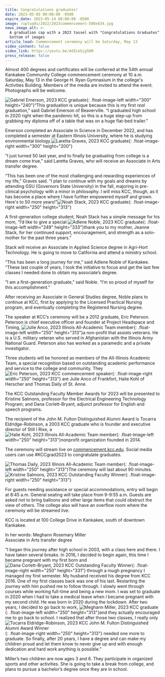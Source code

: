 ```yaml
---
title: Congratulations graduates!
date: 2023-05-05 00:00:00 -0500
expire_date: 2023-05-14 00:00:00 -0500
image: /uploads/2022/2023commencement-580x634.jpg
news_image_alt: >-
  A graduation cap with a 2023 tassel with "Congratulations Graduates" text on
  bottom of images
article_lead: Commencement ceremony will be Saturday, May 13
video_content: false
video_link: https://youtu.be/4d2LkGjg5bM
press_release: false
---
```

Almost 400 degrees and certificates will be conferred at the 54th annual Kankakee Community College commencement ceremony at 10 a.m. Saturday, May 13 in the George H. Ryan Gymnasium in the college's Activities Building. Members of the media are invited to attend the event. Photographs will be welcome.

![Gabriel Emerson, 2023 KCC graduate](/uploads/2022/gabriel-emerson300x240.jpg "Gabriel Emerson, 2023 KCC graduate"){: .float-image-left width="300" height="240"}“This graduation is unique because this is my first *real* graduation,” said Gabriel Emerson of Beaverville. “I graduated high school in 2020 right when the pandemic hit, so this is a huge step-up from grabbing my diploma off of a table that was on a huge flat-bed trailer.”

Emerson completed an Associate in Science in December 2022, and has completed a semester at Eastern Illinois University, where he is studying environmental biology.![Laretta Graves, 2023 KCC graduate](/uploads/2022/laretta-graves300x200.jpg "Laretta Graves, 2023 KCC graduate"){: .float-image-right width="300" height="200"}

“I just turned 50 last year, and to finally be graduating from college is a dream come true,” said Laretta Graves, who will receive an Associate in Arts transfer degree.

“This has been one of the most challenging and rewarding experiences of my life,” Graves said. “I plan to continue with my goals and dreams by attending GSU (Governors State University) in the fall, majoring in pre-clinical psychology with a minor in philosophy. I will miss KCC, though, as it has become a place where I have further empowered myself and grown. Here's to 50 more years!”![Noah Stack, 2023 KCC graduate](/uploads/2022/noah-stack250x313.jpg "Noah Stack, 2023 KCC graduate"){: .float-image-right width="250" height="313"}

A first-generation college student, Noah Stack has a simple message for his mom, “I’d like to give a special ![Adlene Noble, 2023 KCC graduate](/uploads/2022/adlene-noble250x333.jpg "Adlene Noble, 2023 KCC graduate"){: .float-image-left width="249" height="333"}thank you to my mother, Jeanne Stack, for her continued support, encouragement, and strength as a solo-mother for the past three years.”

Stack will receive an Associate in Applied Science degree in Agri-Hort Technology. He is going to move to California and attend a ministry school.

“This has been a long journey for me,” said Adlene Noble of Kankakee. “These last couple of years, I took the initiative to focus and get the last few classes I needed done to obtain my associate’s degree.

“I am a first-generation graduate,” said Noble. “I’m so proud of myself for this accomplishment.”

After receiving an Associate in General Studies degree, Noble plans to continue at KCC, first by applying to the Licensed Practical Nursing program, and eventually completing the Registered Nursing degree.

The speaker at KCC’s ceremony will be a 2012 graduate, Eric Peterson. Peterson is chief executive officer and founder at Project Headspace and Timing, ![Julie Anco, 2023 Illinois All-Academic Team member](/uploads/2022/julie-anco250x313.jpg "Julie Anco, 2023 Illinois All-Academic Team member"){: .float-image-left width="250" height="313"}a non-profit that assists veterans. He is a U.S. military veteran who served in Afghanistan with the Illinois Army National Guard. Peterson also has worked as a paramedic and a private investigator.

Three students will be honored as members of the All-Illinois Academic Team, a special recognition based on outstanding academic performance and service to the college and community. They![Eric Peterson, 2023 KCC commencement speaker](/uploads/2022/eric-peterson-grad-speaker-2023-250x313.jpg "Eric Peterson, 2023 KCC commencement speaker"){: .float-image-right width="250" height="313"} are Julie Anco of Frankfort, Halie Kohl of Herscher and Thomas Daily of St. Anne.

The KCC Outstanding Faculty Member Awards for 2023 will be presented to Kristine Salmons, professor for the Electrical Engineering Technology Program; and Dana Corlett-Bryant, adjunct professor for English and speech programs.

The recipient of the John M. Fulton Distinguished Alumni Award is Tocarra Eldridge-Robinson, a 2003 KCC graduate who is founder and executive director of Still I Rise, a ![Halie Kohl, 2023 Illinois All-Academic Team member](/uploads/2022/halie-kohl250x313.jpg "Halie Kohl, 2023 Illinois All-Academic Team member"){: .float-image-left width="250" height="313"}nonprofit organization founded in 2014.

The ceremony will stream live on [commencement.kcc.edu](https://commencement.kcc.edu/). Social media users can use \#KCCgrad2023 to congratulate graduates.

![Thomas Daily, 2023 Illinois All-Academic Team member](/uploads/2022/thomas-daily250x313.jpg "Thomas Daily, 2023 Illinois All-Academic Team member"){: .float-image-left width="250" height="313"}The ceremony will last about 90 minutes.![Kristine Salmons, 2023 KCC Outstanding Faculty Winner](/uploads/2022/kristine-salmons250x313-1.jpg "Kristine Salmons, 2023 KCC Outstanding Faculty Winner"){: .float-image-right width="250" height="313"}

For guests needing assistance or special accommodations, entry will begin at 8:45 a.m. General seating will take place from 9-9:55 a.m. Guests are asked not to bring balloons and other large items that could obstruct the view of others. The college also will have an overflow room where the ceremony will be streamed live.

KCC is located at 100 College Drive in Kankakee, south of downtown Kankakee.

In her words: Meghann Rosemary Miller<br>Associate in Arts transfer degree

“I began this journey after high school in 2003, with a class here and there. I have taken several breaks. In 2016, I decided to begin again, this time I became pregnant with my first born and![Dana Corlett-Bryant, 2023 KCC Outstanding Faculty Winner](/uploads/2022/dana-corlett-bryant250x331.jpg "Dana Corlett-Bryant, 2023 KCC Outstanding Faculty Winner"){: .float-image-right width="250" height="331"} through a rough pregnancy I managed my first semester. My husband received his degree from KCC 2016. One of my first classes back was one of his last. Restarting the journey with him pushed me to follow through. I slowly went through courses while working full-time and being a new mom. I was set to graduate in 2020 when I had to take a medical leave when I became pregnant with my second child. He was born in 2020 during the lockdown. After two years, I decided to go back to work, ![Meghann Miller, 2023 KCC graduate](/uploads/2022/meghann-miller250x313.jpg "Meghann Miller, 2023 KCC graduate"){: .float-image-left width="250" height="313"}and they actually encouraged me to go back to school. I realized that after those two classes, I really only![Tocarra Eldridge-Robinson, 2023 KCC John M. Fulton Distinguished Alumni Award Winner](/uploads/2022/tocarra-eldridge-robinson250x313.jpg "Tocarra Eldridge-Robinson, 2023 KCC John M. Fulton Distinguished Alumni Award Winner"){: .float-image-right width="250" height="313"} needed one more to graduate. So finally, after 20 years, I have a degree and can make my children proud and let them know to never give up and with enough dedication and hard work anything is possible.”

Miller’s two children are now ages 3 and 6. They participate in organized sports and other activities. She is going to take a break from college, and plans to pursue a bachelor’s degree once they are in school.